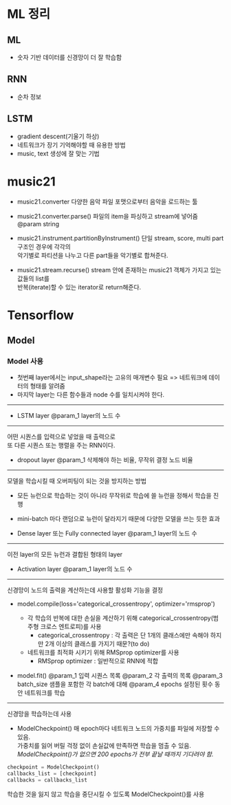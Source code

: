 # ML 정리

## ML
- 숫자 기반 데이터를 신경망이 더 잘 학습함

## RNN
- 순차 정보

## LSTM
- gradient descent(기울기 하상)
- 네트워크가 장기 기억해야할 때 유용한 방법
- music, text 생성에 잘 맞는 기법

# music21
- music21.converter
다양한 음악 파일 포맷으로부터 음악을 로드하는 툴  

- music21.converter.parse()
파일의 item을 파싱하고 stream에 넣어줌  
@param string

- music21.instrument.partitionByInstrument()
단일 stream, score, multi part 구조인 경우에 각각의  
악기별로 파티션을 나누고 다른 part들을 악기별로 합쳐준다.  

- music21.stream.recurse()
stream 안에 존재하는 music21 객체가 가지고 있는 값들의 list를  
반복(iterate)할 수 있는 iterator로 return해준다.

# Tensorflow

## Model
### Model 사용
- 첫번째 layer에서는 input_shape라는 고유의 매개변수 필요
=> 네트워크에 데이터의 형태를 알려줌
- 마지막 layer는 다른 함수들과 node 수를 일치시켜야 한다.  
-------------------------------------------------------

- LSTM layer
@param_1 layer의 노드 수
-------------------------
어떤 시퀀스를 입력으로 넣었을 때 출력으로  
또 다른 시퀀스 또는 행렬을 주는 RNN이다.

- dropout layer
@param_1 삭제해야 하는 비율, 무작위 결정 노드 비율
-------------------------------------------------
모델을 학습시킬 때 오버피팅이 되는 것을 방지하는 방법  
  - 모든 뉴런으로 학습하는 것이 아니라 무작위로 학습에 쓸 뉴런을
  정해서 학습을 진행
  - mini-batch 마다 랜덤으로 뉴런이 달라지기 때문에 다양한 모델을 쓰는 듯한 효과

- Dense layer 또는 Fully connected layer
@param_1 layer의 노드 수
-----------------------
이전 layer의 모든 뉴런과 결합된 형태의 layer

- Activation layer
@param_1 layer의 노드 수
-----------------------
신경망이 노드의 출력을 계산하는데 사용할 활성화 기능을 결정

- model.compile(loss='categorical_crossentropy', optimizer='rmsprop')
    - 각 학습의 반복에 대한 손실을 계산하기 위해 
    categorical_crossentropy(범주형 크로스 엔트로피)를 사용
        - categorical_crossentropy : 각 출력은 단 1개의 클래스에만 속해야 하지만
        2개 이상의 클래스를 가지기 때문?(to do)
    - 네트워크를 최적화 시키기 위해 RMSprop optimizer를 사용
        - RMSprop optimizer : 일반적으로 RNN에 적합

- model.fit()
@param_1 입력 시퀀스 목록
@param_2 각 출력의 목록
@param_3 batch_size 샘플을 포함한 각 batch에 대해
@param_4 epochs 설정된 횟수 동안 네트워크를 학습
----------------------------------------------
신경망을 학습하는데 사용

- ModelCheckpoint()
매 epoch마다 네트워크 노드의 가중치를 파일에 저장할 수 있음.  
가중치를 잃어 버릴 걱정 없이 손실값에 만족하면 학습을 멈출 수 있음.  
*ModelCheckpoint()가 없으면 200 epochs가 전부 끝날 때까지 기다려야 함.*
```python
checkpoint = ModelCheckpoint()
callbacks_list = [checkpoint]
callbacks = callbacks_list
```
학습한 것을 잃지 않고 학습을 중단시킬 수 있도록 ModelCheckpoint()를 사용



